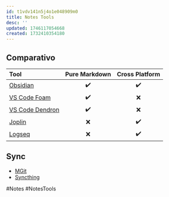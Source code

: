 ```yaml
---
id: t1vdv141n5j4o1e048909m0
title: Notes Tools
desc: ''
updated: 1746117054668
created: 1732410354180
---
```


## Comparativo

| Tool                                               | Pure Markdown | Cross Platform |
| :------------------------------------------------- | :-----------: | :------------: |
| [Obsidian](https://obsidian.md/)                   |      ✔️       |       ✔️       |
| [VS Code Foam](https://foambubble.github.io/foam/) |      ✔️       |       ❌       |
| [VS Code Dendron](https://wiki.dendron.so/)        |      ✔️       |       ❌       |
| [Joplin](https://joplinapp.org/)                   |      ❌       |       ✔️       |
| [Logseq](https://logseq.com/)                      |      ❌       |       ✔️       |

## Sync

- [MGit](https://github.com/maks/MGit)
- [Syncthing](https://syncthing.net/)

#Notes #NotesTools

